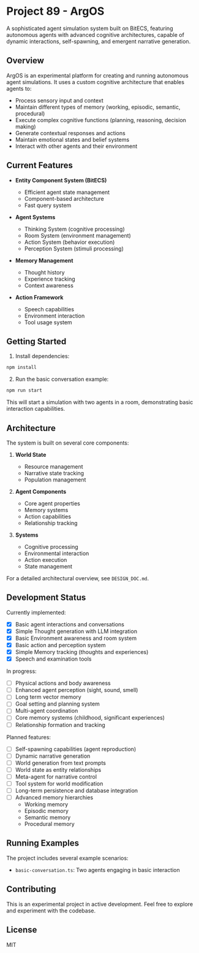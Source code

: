 # Project 89 - ArgOS

A sophisticated agent simulation system built on BitECS, featuring autonomous agents with advanced cognitive architectures, capable of dynamic interactions, self-spawning, and emergent narrative generation.

## Overview

ArgOS is an experimental platform for creating and running autonomous agent simulations. It uses a custom cognitive architecture that enables agents to:

- Process sensory input and context
- Maintain different types of memory (working, episodic, semantic, procedural)
- Execute complex cognitive functions (planning, reasoning, decision making)
- Generate contextual responses and actions
- Maintain emotional states and belief systems
- Interact with other agents and their environment

## Current Features

- **Entity Component System (BitECS)**

  - Efficient agent state management
  - Component-based architecture
  - Fast query system

- **Agent Systems**

  - Thinking System (cognitive processing)
  - Room System (environment management)
  - Action System (behavior execution)
  - Perception System (stimuli processing)

- **Memory Management**

  - Thought history
  - Experience tracking
  - Context awareness

- **Action Framework**
  - Speech capabilities
  - Environment interaction
  - Tool usage system

## Getting Started

1. Install dependencies:

```bash
npm install
```

2. Run the basic conversation example:

```bash
npm run start
```

This will start a simulation with two agents in a room, demonstrating basic interaction capabilities.

## Architecture

The system is built on several core components:

1. **World State**

   - Resource management
   - Narrative state tracking
   - Population management

2. **Agent Components**

   - Core agent properties
   - Memory systems
   - Action capabilities
   - Relationship tracking

3. **Systems**
   - Cognitive processing
   - Environmental interaction
   - Action execution
   - State management

For a detailed architectural overview, see `DESIGN_DOC.md`.

## Development Status

Currently implemented:

- [x] Basic agent interactions and conversations
- [x] Simple Thought generation with LLM integration
- [x] Basic Environment awareness and room system
- [x] Basic action and perception system
- [x] Simple Memory tracking (thoughts and experiences)
- [x] Speech and examination tools

In progress:

- [ ] Physical actions and body awareness
- [ ] Enhanced agent perception (sight, sound, smell)
- [ ] Long term vector memory
- [ ] Goal setting and planning system
- [ ] Multi-agent coordination
- [ ] Core memory systems (childhood, significant experiences)
- [ ] Relationship formation and tracking

Planned features:

- [ ] Self-spawning capabilities (agent reproduction)
- [ ] Dynamic narrative generation
- [ ] World generation from text prompts
- [ ] World state as entity relationships
- [ ] Meta-agent for narrative control
- [ ] Tool system for world modification
- [ ] Long-term persistence and database integration
- [ ] Advanced memory hierarchies
  - Working memory
  - Episodic memory
  - Semantic memory
  - Procedural memory

## Running Examples

The project includes several example scenarios:

- `basic-conversation.ts`: Two agents engaging in basic interaction

## Contributing

This is an experimental project in active development. Feel free to explore and experiment with the codebase.

## License

MIT
